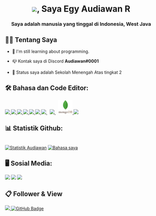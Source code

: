 

<h1 align="center"> <img src="https://raw.githubusercontent.com/MartinHeinz/MartinHeinz/master/wave.gif" width="30px">, Saya Egy Audiawan R</h1>
<h3 align="center">Saya adalah manusia yang tinggal di Indonesia, West Java</h3>


## 🙋‍♂️ Tentang Saya

- 🌱 I'm still learning about programming.

- 📪 Kontak saya di Discord **Audiawan#0001**

- 📰 Status saya adalah Sekolah Menengah Atas tingkat 2

## 🛠 Bahasa dan Code Editor:

<p align="left"> 
    <a href="https://www.java.com" target="_blank"> <img src="https://img.icons8.com/color/48/000000/java-coffee-cup-logo.png"/> </a>
    <a href="https://reactjs.org/" target="_blank"> <img src="https://img.icons8.com/color/48/000000/react-native.png"/> </a>
    <a href="https://developer.mozilla.org/en-US/docs/Web/JavaScript" target="_blank"> <img src="https://img.icons8.com/color/48/000000/javascript.png"/> </a> 
    <a href="https://www.w3.org/html/" target="_blank"> <img src="https://img.icons8.com/color/48/000000/html-5.png"/> </a> 
    <a href="https://www.w3schools.com/css/" target="_blank"> <img src="https://img.icons8.com/color/48/000000/css3.png"/> </a> 
    <a href="https://getbootstrap.com" target="_blank"> <img src="https://img.icons8.com/color/48/000000/bootstrap.png"/> </a> 
    <a style="padding-right:8px;" href="https://nodejs.org" target="_blank"> <img src="https://img.icons8.com/color/48/000000/nodejs.png"/> </a> 
    <a style="padding-right:8px;" href="https://www.mysql.com/" target="_blank"> <img src="https://img.icons8.com/fluent/50/000000/mysql-logo.png"/> </a>
    <a href="https://www.mongodb.com/" target="_blank"> <img src="https://raw.githubusercontent.com/devicons/devicon/master/icons/mongodb/mongodb-original-wordmark.svg" alt="mongodb" width="48" height="48"/> </a> 
    <a href="https://git-scm.com/" target="_blank"> <img src="https://img.icons8.com/color/48/000000/git.png"/> </a> 
</p>

## 📊 Statistik Github:

  <br/>
    <a href="https://github.com/Audiawan/github-readme-stats"><img alt="Statistik Audiawan" src="https://github-readme-stats.vercel.app/api?username=Audiawan&show_icons=true&count_private=true&theme=react&hide_border=true&bg_color=0D1117" /></a>
  <a href="https://github.com/Audiawan/github-readme-stats"><img alt="Bahasa saya" src="https://github-readme-stats.vercel.app/api/top-langs/?username=Audiawan&langs_count=8&count_private=true&layout=compact&theme=react&hide_border=true&bg_color=0D1117" /></a>

<br/>


## 🖥 Sosial Media:
<p align="left">

<a href = "https://www.instagram.com/itsrollez_/"><img src="https://img.icons8.com/fluent/48/000000/instagram-new.png"/></a>
<a href = "https://www.youtube.com/channel/UCmT4rukiGLC3njPxSPUL_aw"><img src="https://img.icons8.com/color/48/000000/youtube-play.png"/></a>
<a href = "https://discord.gg/rkM58z8b"><img src="https://cdn.discordapp.com/attachments/874258530784407592/876407546229960704/discord-logo-png-7617.png" width="50px"></a>

</p>

## 📋 Follower & View
<a href="https://github.com/Meghna-DAS/github-profile-views-counter">
    <img src="https://komarev.com/ghpvc/?username=Audiawan">
</a>
<a href="https://github.com/Audiawan?tab=followers"><img src="https://img.shields.io/github/followers/Audiawan?label=Followers&style=social" alt="GitHub Badge"></a>
